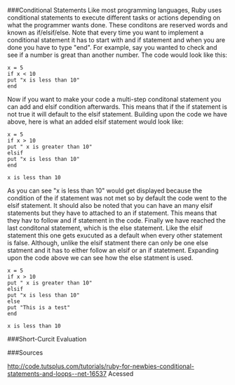 ###Conditional Statements
Like most programming languages, Ruby uses conditional statements to execute different tasks 
or actions depending on what the programmer wants done. These conditons are reserved words and
known as if/elsif/else. Note that every time you want to implement a conditional statement it has to start with and if statement and when you are done you have to type "end". For example, say you wanted to check and see if a number is great than another number.
The code would look like this:
```
x = 5
if x < 10
put "x is less than 10"
end
```
Now if you want to make your code a multi-step conditonal statement you can add and elsif condition afterwards. 
This means that if the if statement is not true it will default to the elsif statement. Building upon the code
we have above, here is what an added elsif statement would look like:

```
x = 5
if x > 10
put " x is greater than 10"
elsif
put "x is less than 10"
end

x is less than 10
```
As you can see "x is less than 10" would get displayed because the condition of the if statement was not met so by 
default the code went to the elsif statement. It should also be noted that you can have an many elsif statements but they 
have to attached to an if statement. This means that they hav to follow and if statement in the code. 
Finally we have reached the last conditonal statement, which is the else statement. Like the elsif statement this one gets exucuted as a default when every other statement is false. Although, unlike the elsif statment there can only be one else statment and it has to either follow an elsif or an if statetment. Expanding upon the code above we can see how the else statment is used.
```
x = 5
if x > 10
put " x is greater than 10"
elsif
put "x is less than 10"
else
put "This is a test"
end

x is less than 10
```

###Short-Curcit Evaluation


###Sources

http://code.tutsplus.com/tutorials/ruby-for-newbies-conditional-statements-and-loops--net-16537 Acessed



